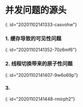 # 并发问题的源头
{: id="20201102141333-casvohw"}

### 1. 缓存导致的可见性问题
{: id="20201102141352-70z6mf6"}

### 2. 线程切换带来的原子性问题
{: id="20201102141407-9w6o69p"}

### 3.
{: id="20201102141448-rmirph2"}
